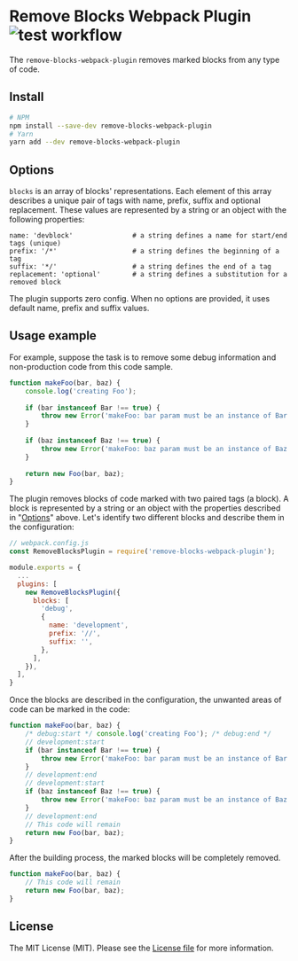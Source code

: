 Remove Blocks Webpack Plugin ![test workflow](https://github.com/kudashevs/remove-blocks-webpack-plugin/actions/workflows/run-tests.yml/badge.svg)
==========================

The `remove-blocks-webpack-plugin` removes marked blocks from any type of code.

## Install

```bash
# NPM
npm install --save-dev remove-blocks-webpack-plugin
# Yarn
yarn add --dev remove-blocks-webpack-plugin
```


## Options

`blocks` is an array of blocks' representations. Each element of this array describes a unique pair of tags with name,
prefix, suffix and optional replacement. These values are represented by a string or an object with the following properties:
```
name: 'devblock'               # a string defines a name for start/end tags (unique)
prefix: '/*'                   # a string defines the beginning of a tag
suffix: '*/'                   # a string defines the end of a tag
replacement: 'optional'        # a string defines a substitution for a removed block
```

The plugin supports zero config. When no options are provided, it uses default name, prefix and suffix values.


## Usage example

For example, suppose the task is to remove some debug information and non-production code from this code sample.
```javascript
function makeFoo(bar, baz) {
    console.log('creating Foo'); 
    
    if (bar instanceof Bar !== true) {
        throw new Error('makeFoo: bar param must be an instance of Bar');
    }
    
    if (baz instanceof Baz !== true) {
        throw new Error('makeFoo: baz param must be an instance of Baz');
    }
    
    return new Foo(bar, baz);
}
```

The plugin removes blocks of code marked with two paired tags (a block). A block is represented by a string or an object
with the properties described in "[Options](#options)" above. Let's identify two different blocks and describe them in the configuration:
```javascript
// webpack.config.js 
const RemoveBlocksPlugin = require('remove-blocks-webpack-plugin');

module.exports = {
  ...
  plugins: [
    new RemoveBlocksPlugin({
      blocks: [
        'debug',
        {
          name: 'development',
          prefix: '//',
          suffix: '',
        },
      ],
    }),
  ],
}
```

Once the blocks are described in the configuration, the unwanted areas of code can be marked in the code:
```javascript
function makeFoo(bar, baz) {
    /* debug:start */ console.log('creating Foo'); /* debug:end */
    // development:start
    if (bar instanceof Bar !== true) {
        throw new Error('makeFoo: bar param must be an instance of Bar');
    }
    // development:end
    // development:start
    if (baz instanceof Baz !== true) {
        throw new Error('makeFoo: baz param must be an instance of Baz');
    }
    // development:end
    // This code will remain
    return new Foo(bar, baz);
}
```

After the building process, the marked blocks will be completely removed.
```javascript
function makeFoo(bar, baz) {
    // This code will remain
    return new Foo(bar, baz);
}
```


## License

The MIT License (MIT). Please see the [License file](LICENSE.md) for more information.
